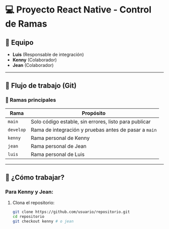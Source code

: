 # 💻 Proyecto React Native - Control de Ramas

## 👥 Equipo
- **Luis** (Responsable de integración)
- **Kenny** (Colaborador)
- **Jean** (Colaborador)

---

## 🧭 Flujo de trabajo (Git)

### 🌳 Ramas principales

| Rama       | Propósito                                              |
|------------|--------------------------------------------------------|
| `main`     | Solo código estable, sin errores, listo para publicar  |
| `develop`  | Rama de integración y pruebas antes de pasar a `main` |
| `kenny`    | Rama personal de Kenny                                 |
| `jean`     | Rama personal de Jean                                  |
| `luis`     | Rama personal de Luis                                  |

---

## 🔧 ¿Cómo trabajar?

### Para Kenny y Jean:

1. Clona el repositorio:
   ```bash
   git clone https://github.com/usuario/repositorio.git
   cd repositorio
   git checkout kenny # o jean
